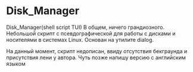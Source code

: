 # Disk_Manager
Disk_Manager(shell script TUI) В общем, ничего грандиозного. Небольшой скрипт с псевдографической для работы с дисками и носителями в системах Linux. Основан на утилите dialog.

На данный момент, скрипт недописан, ввиду отсутствия бекграунда и присутствия лени у автора. Чуть позже напишу версию с английским языком
